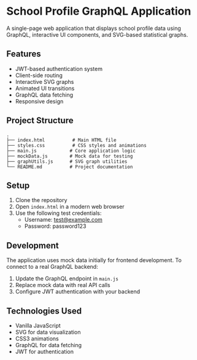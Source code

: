 # School Profile GraphQL Application

A single-page web application that displays school profile data using GraphQL, interactive UI components, and SVG-based statistical graphs.

## Features

- JWT-based authentication system
- Client-side routing
- Interactive SVG graphs
- Animated UI transitions
- GraphQL data fetching
- Responsive design

## Project Structure

```
.
├── index.html          # Main HTML file
├── styles.css          # CSS styles and animations
├── main.js            # Core application logic
├── mockData.js        # Mock data for testing
├── graphUtils.js      # SVG graph utilities
└── README.md          # Project documentation
```

## Setup

1. Clone the repository
2. Open `index.html` in a modern web browser
3. Use the following test credentials:
   - Username: test@example.com
   - Password: password123

## Development

The application uses mock data initially for frontend development. To connect to a real GraphQL backend:

1. Update the GraphQL endpoint in `main.js`
2. Replace mock data with real API calls
3. Configure JWT authentication with your backend

## Technologies Used

- Vanilla JavaScript
- SVG for data visualization
- CSS3 animations
- GraphQL for data fetching
- JWT for authentication 